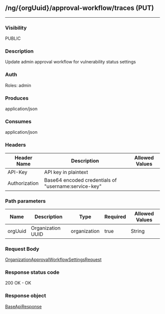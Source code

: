 ## /ng/{orgUuid}/approval-workflow/traces (PUT)
---
### Visibility
PUBLIC
### Description
Update admin approval workflow for vulnerability status settings
### Auth
Roles: admin
### Produces
application/json
### Consumes
application/json
### Headers
| Header Name | Description | Allowed Values |
| ----------- | ----------- | ----------- |
| API-Key | API key in plaintext |  |
| Authorization | Base64 encoded credentials of &quot;username:service-key&quot; |  |
### Path parameters
| Name | Description | Type | Required | Allowed Values |
| ----------- | ----------- | ----------- | ----------- | ----------- |
| orgUuid | Organization UUID | organization | true | String |
### Request Body
[OrganizationApprovalWorkflowSettingsRequest](<../../objects/OrganizationApprovalWorkflowSettingsRequest.md>)
### Response status code
200 OK - OK
### Response object
[BaseApiResponse](<../../objects/BaseApiResponse.md>)
